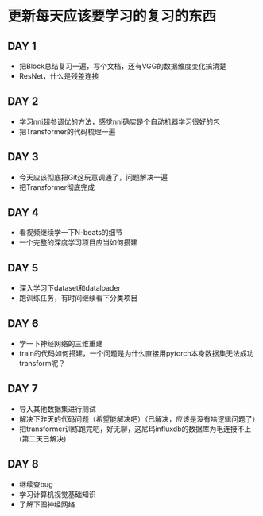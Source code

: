 # 更新每天应该要学习的复习的东西

## DAY 1
- 把Block总结复习一遍，写个文档，还有VGG的数据维度变化搞清楚
- ResNet，什么是残差连接

## DAY 2
- 学习nni超参调优的方法，感觉nni确实是个自动机器学习很好的包
- 把Transformer的代码梳理一遍

## DAY 3
- 今天应该彻底把Git这玩意调通了，问题解决一遍
- 把Transformer彻底完成

## DAY 4
- 看视频继续学一下N-beats的细节
- 一个完整的深度学习项目应当如何搭建

## DAY 5
- 深入学习下dataset和dataloader
- 跑训练任务，有时间继续看下分类项目

## DAY 6
- 学一下神经网络的三维重建
- train的代码如何搭建，一个问题是为什么直接用pytorch本身数据集无法成功transform呢？

## DAY 7
- 导入其他数据集进行测试
- 解决下昨天的代码问题（希望能解决吧）（已解决，应该是没有啥逻辑问题了）
- 把transformer训练跑完吧，好无聊，这尼玛influxdb的数据库为毛连接不上(第二天已解决)

## DAY 8
- 继续查bug
- 学习计算机视觉基础知识
- 了解下图神经网络